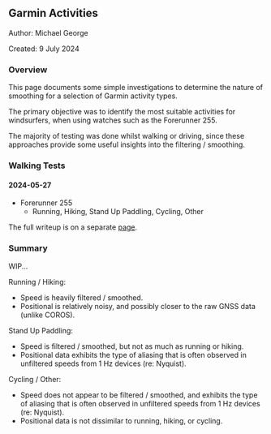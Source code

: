 ## Garmin Activities

Author: Michael George

Created: 9 July 2024



### Overview

This page documents some simple investigations to determine the nature of smoothing for a selection of Garmin activity types.

The primary objective was to identify the most suitable activities for windsurfers, when using watches such as the Forerunner 255.

The majority of testing was done whilst walking or driving, since these approaches provide some useful insights into the filtering / smoothing.



### Walking Tests

#### 2024-05-27

- Forerunner 255
  - Running, Hiking, Stand Up Paddling, Cycling, Other

The full writeup is on a separate [page](walking-2024-05-27/README.md).



### Summary

WIP...

Running / Hiking:

- Speed is heavily filtered / smoothed.
- Positional is relatively noisy, and possibly closer to the raw GNSS data (unlike COROS).

Stand Up Paddling:

- Speed is filtered / smoothed, but not as much as running or hiking.
- Positional data exhibits the type of aliasing that is often observed in unfiltered speeds from 1 Hz devices (re: Nyquist).

Cycling / Other:

- Speed does not appear to be filtered / smoothed, and exhibits the type of aliasing that is often observed in unfiltered speeds from 1 Hz devices (re: Nyquist).
- Positional data is not dissimilar to running, hiking, or cycling.